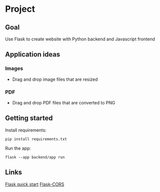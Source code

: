 # Project

## Goal
Use Flask to create website with Python backend and Javascript frontend

## Application ideas

### Images
- Drag and drop image files that are resized
### PDF
- Drag and drop PDF files that are converted to PNG

## Getting started
Install requirements:

`pip install requirements.txt`

Run the app:

`flask --app backend/app run`

## Links
[Flask quick start](https://flask.palletsprojects.com/en/2.2.x/quickstart/)
[Flask-CORS](https://flask-cors.readthedocs.io/en/latest/index.html)